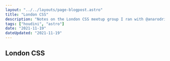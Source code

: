 ```yaml
---
layout: "../../layouts/page-blogpost.astro"
title: "London CSS"
description: "Notes on the London CSS meetup group I ran with @anarodriguez and @phazn in the Before Times."
tags: ["houdini", "astro"]
date: "2021-11-19"
dateUpdated: "2021-11-19"
---
```


## London CSS
